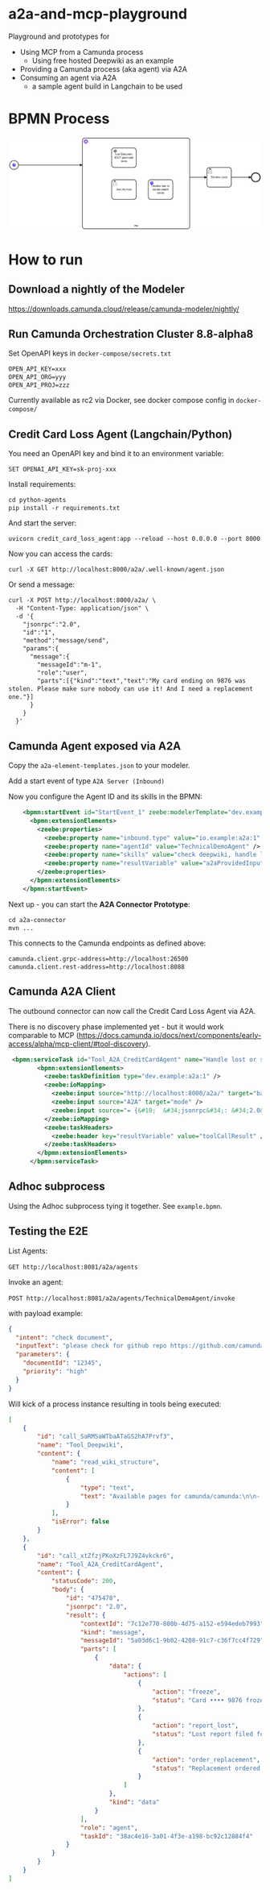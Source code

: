 # a2a-and-mcp-playground

Playground and prototypes for

- Using MCP from a Camunda process
  - Using free hosted Deepwiki as an example
- Providing a Camunda process (aka agent) via A2A
- Consuming an agent via A2A
  - a sample agent build in Langchain to be used

# BPMN Process

![Simple example process](example.png)

# How to run

## Download a nightly of the Modeler

https://downloads.camunda.cloud/release/camunda-modeler/nightly/

## Run Camunda Orchestration Cluster 8.8-alpha8

Set OpenAPI keys in `docker-compose/secrets.txt`

```properties
OPEN_API_KEY=xxx
OPEN_API_ORG=yyy
OPEN_API_PROJ=zzz
```

Currently available as rc2 via Docker, see docker compose config in `docker-compose/`

## Credit Card Loss Agent (Langchain/Python)

You need an OpenAPI key and bind it to an environment variable:
```shell
SET OPENAI_API_KEY=sk-proj-xxx
```

Install requirements:

```shell
cd python-agents
pip install -r requirements.txt
```

And start the server:

```shell
uvicorn credit_card_loss_agent:app --reload --host 0.0.0.0 --port 8000
```

Now you can access the cards:

```shell
curl -X GET http://localhost:8000/a2a/.well-known/agent.json
```

Or send a message:

```shell
curl -X POST http://localhost:8000/a2a/ \
  -H "Content-Type: application/json" \
  -d '{
    "jsonrpc":"2.0",
    "id":"1",
    "method":"message/send",
    "params":{
      "message":{
        "messageId":"m-1",
        "role":"user",
        "parts":[{"kind":"text","text":"My card ending on 9876 was stolen. Please make sure nobody can use it! And I need a replacement one."}]
      }
    }
  }'
```

## Camunda Agent exposed via A2A

Copy the `a2a-element-templates.json` to your modeler.

Add a start event of type `A2A Server (Inbound)`

Now you configure the Agent ID and its skills in the BPMN:

```xml
    <bpmn:startEvent id="StartEvent_1" zeebe:modelerTemplate="dev.example.a2a.connector.inbound">
      <bpmn:extensionElements>
        <zeebe:properties>
          <zeebe:property name="inbound.type" value="io.example:a2a:1" />
          <zeebe:property name="agentId" value="TechnicalDemoAgent" />
          <zeebe:property name="skills" value="check deepwiki, handle lost or stolen credit cards, ask a human that is around" />
          <zeebe:property name="resultVariable" value="a2aProvidedInput" />
        </zeebe:properties>
      </bpmn:extensionElements>
    </bpmn:startEvent>
```

Next up - you can start the **A2A Connector Prototype**:

```shell
cd a2a-connector
mvn ...
```

This connects to the Camunda endpoints as defined above:

```properties
camunda.client.grpc-address=http://localhost:26500
camunda.client.rest-address=http://localhost:8088
```

## Camunda A2A Client

The outbound connector can now call the Credit Card Loss Agent via A2A.

There is no discovery phase implemented yet - but it would work comparable to MCP (https://docs.camunda.io/docs/next/components/early-access/alpha/mcp-client/#tool-discovery).

```xml
 <bpmn:serviceTask id="Tool_A2A_CreditCardAgent" name="Handle lost or stolen credit cards" zeebe:modelerTemplate="dev.example.a2a.connector.outbound">
        <bpmn:extensionElements>
          <zeebe:taskDefinition type="dev.example:a2a:1" />
          <zeebe:ioMapping>
            <zeebe:input source="http://localhost:8000/a2a/" target="baseUrl" />
            <zeebe:input source="A2A" target="mode" />
            <zeebe:input source="= {&#10;  &#34;jsonrpc&#34;: &#34;2.0&#34;,&#10;  &#34;id&#34;: &#34;475478&#34;,&#10;  &#34;method&#34;: &#34;message/send&#34;,&#10;  &#34;params&#34;: {&#10;    &#34;message&#34;: {&#10;      &#34;messageId&#34;: &#34;m-123&#34;,&#10;      &#34;role&#34;: &#34;user&#34;,&#10;      &#34;parts&#34;: [&#10;        { &#34;text&#34;: &#34;My card ending on 9876 was stolen. Please make sure nobody can use it! And I need a replacement one.&#34; }&#10;      ]&#10;    }&#10;  }&#10;}" target="a2aPayload" />
          </zeebe:ioMapping>
          <zeebe:taskHeaders>
            <zeebe:header key="resultVariable" value="toolCallResult" />
          </zeebe:taskHeaders>
        </bpmn:extensionElements>
      </bpmn:serviceTask>
```

## Adhoc subprocess 

Using the Adhoc subprocess tying it together. See `example.bpmn`.

## Testing the E2E

List Agents:

`GET http://localhost:8081/a2a/agents`

Invoke an agent:

`POST http://localhost:8081/a2a/agents/TechnicalDemoAgent/invoke`

with payload example:

```json
{
  "intent": "check document",
  "inputText": "please check for github repo https://github.com/camunda/camunda, report my credt card 5664 as stolen for quick replacement, and possibly store a file somewhere",
  "parameters": {
    "documentId": "12345",
    "priority": "high"
  }
}
```

Will kick of a process instance resulting in tools being executed:

```json
[
    {
        "id": "call_SaRMSaWTbaATaGS2hA7Prvf3",
        "name": "Tool_Deepwiki",
        "content": {
            "name": "read_wiki_structure",
            "content": [
                {
                    "type": "text",
                    "text": "Available pages for camunda/camunda:\n\n- 1 Platform Overview\n- 2 Core Components\n - 2.1 Zeebe Workflow Engine\n - 2.2 Operate\n - 2.3 Tasklist\n - 2.4 Optimize\n - 2.5 Identity\n- 3 Data Architecture\n - 3.1 Exporter Architecture\n - 3.2 Process Instance Migration\n- 4 REST API\n- 5 Client Libraries\n - 5.1 Java Client\n - 5.2 Frontend Architecture\n- 6 Deployment and Operations\n - 6.1 Configuration\n - 6.2 Monitoring and Health\n- 7 Development and CI/CD\n - 7.1 Build System\n - 7.2 CI/CD Pipelines\n - 7.3 Docker and Containerization\n - 7.4 Preview Environments\n- 8 Contributing"
                }
            ],
            "isError": false
        }
    },
    {
        "id": "call_xtZfzjPKoXzFL7J9Z4vkckr6",
        "name": "Tool_A2A_CreditCardAgent",
        "content": {
            "statusCode": 200,
            "body": {
                "id": "475478",
                "jsonrpc": "2.0",
                "result": {
                    "contextId": "7c12e770-800b-4d75-a152-e594edeb7993",
                    "kind": "message",
                    "messageId": "5a03d6c1-9b02-4208-91c7-c36f7cc4f729",
                    "parts": [
                        {
                            "data": {
                                "actions": [
                                    {
                                        "action": "freeze",
                                        "status": "Card •••• 9876 frozen."
                                    },
                                    {
                                        "action": "report_lost",
                                        "status": "Lost report filed for card •••• 9876."
                                    },
                                    {
                                        "action": "order_replacement",
                                        "status": "Replacement ordered for •••• 9876 via express."
                                    }
                                ]
                            },
                            "kind": "data"
                        }
                    ],
                    "role": "agent",
                    "taskId": "38ac4e16-3a01-4f3e-a198-bc92c12884f4"
                }
            }
        }
    }
]
```